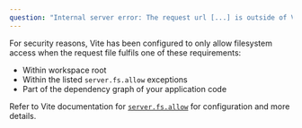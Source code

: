 ```yaml
---
question: "Internal server error: The request url [...] is outside of Vite serving allow list"
---
```


For security reasons, Vite has been configured to only allow filesystem access when the request file fulfils one of these requirements:
- Within workspace root
- Within the listed `server.fs.allow` exceptions
- Part of the dependency graph of your application code

Refer to Vite documentation for [`server.fs.allow`](https://vitejs.dev/config/#server-fs-allow) for configuration and more details.
